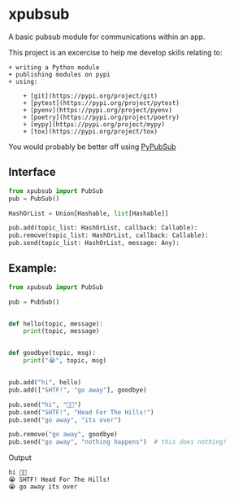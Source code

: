 # xpubsub
A basic pubsub module for communications within an app.

This project is an excercise to help me develop skills relating to:

	+ writing a Python module
	+ publishing modules on pypi
	+ using:

		+ [git](https://pypi.org/project/git)
		+ [pytest](https://pypi.org/project/pytest)
		+ [pyenv](https://pypi.org/project/pyenv)
		+ [poetry](https://pypi.org/project/poetry)
		+ [mypy](https://pypi.org/project/mypy)
		+ [tox](https://pypi.org/project/tox)

You would probably be better off using [PyPubSub](https://pypi.org/project/PyPubSub/)

## Interface
```python
from xpubsub import PubSub
pub = PubSub()

HashOrList = Union[Hashable, list[Hashable]]

pub.add(topic_list: HashOrList, callback: Callable):
pub.remove(topic_list: HashOrList, callback: Callable):
pub.send(topic_list: HashOrList, message: Any):
```

## Example:
```python
from xpubsub import PubSub

pub = PubSub()


def hello(topic, message):
    print(topic, message)


def goodbye(topic, msg):
    print("😭", topic, msg)


pub.add("hi", hello)
pub.add(["SHTF!", "go away"], goodbye)

pub.send("hi", "👋😍")
pub.send("SHTF!", "Head For The Hills!")
pub.send("go away", "its over")

pub.remove("go away", goodbye)
pub.send("go away", "nothing happens")  # this does nothing!

```
Output
```
hi 👋😍
😭 SHTF! Head For The Hills!
😭 go away its over

```


